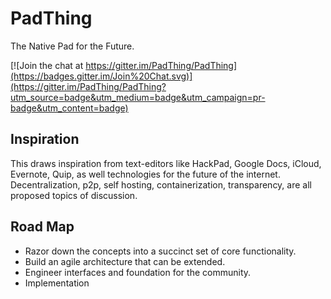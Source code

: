 # PadThing

The Native Pad for the Future.

[![Join the chat at https://gitter.im/PadThing/PadThing](https://badges.gitter.im/Join%20Chat.svg)](https://gitter.im/PadThing/PadThing?utm_source=badge&utm_medium=badge&utm_campaign=pr-badge&utm_content=badge)


## Inspiration

This draws inspiration from text-editors like HackPad, Google Docs, iCloud, Evernote, Quip, as well technologies for the future of the internet. Decentralization, p2p, self hosting, containerization, transparency, are all proposed topics of discussion.

## Road Map

- Razor down the concepts into a succinct set of core functionality.
- Build an agile architecture that can be extended.
- Engineer interfaces and foundation for the community.
- Implementation
